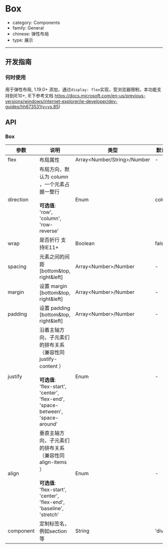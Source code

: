 # Box

-   category: Components
-   family: General
-   chinese: 弹性布局
-   type: 展示

---

## 开发指南

### 何时使用

用于弹性布局, 1.19.0+ 添加，通过`display: flex`实现，受浏览器限制，本功能支持到IE10+, IE下参考文档 <https://docs.microsoft.com/en-us/previous-versions/windows/internet-explorer/ie-developer/dev-guides/hh673531(v=vs.85>)

## API

### Box

| 参数        | 说明                                                                                                                              | 类型                             | 默认值    |
| --------- | ------------------------------------------------------------------------------------------------------------------------------- | ------------------------------ | ------ |
| flex      | 布局属性                                                                                                                            | Array&lt;Number/String>/Number | -      |
| direction | 布局方向，默认为 column ，一个元素占据一整行<br/><br/>**可选值**:<br/>'row', 'column', 'row-reverse'                                                    | Enum                           | column |
| wrap      | 是否折行 支持IE11+                                                                                                                    | Boolean                        | false  |
| spacing   | 元素之间的间距 [bottom&top, right&left]                                                                                                | Array&lt;Number>/Number        | -      |
| margin    | 设置 margin [bottom&top, right&left]                                                                                              | Array&lt;Number>/Number        | -      |
| padding   | 设置 padding [bottom&top, right&left]                                                                                             | Array&lt;Number>/Number        | -      |
| justify   | 沿着主轴方向，子元素们的排布关系 （兼容性同 justify-content ）<br/><br/>**可选值**:<br/>'flex-start', 'center', 'flex-end', 'space-between', 'space-around' | Enum                           | -      |
| align     | 垂直主轴方向，子元素们的排布关系 （兼容性同 align-items ）<br/><br/>**可选值**:<br/>'flex-start', 'center', 'flex-end', 'baseline', 'stretch'               | Enum                           | -      |
| component | 定制标签名， 例如section等                                                                                                               | String                         | 'div'  |
